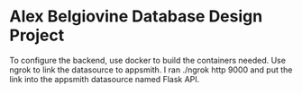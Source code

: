 # Alex Belgiovine Database Design Project

To configure the backend, use docker to build the containers needed. 
Use ngrok to link the datasource to appsmith.
I ran ./ngrok http 9000 and put the link into the appsmith datasource named Flask API.





